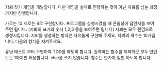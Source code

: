 지뢰 찾기 게임을 개발합니다. 다만 게임을 실제로 진행하는 것이 아닌 지뢰를 심는 과정까지만 진행합니다.

가로는 10 세로는 8로 구현합니다.
프로그램을 실행시켰을 때 콘솔창에 답안지를 보여주면 됩니다. (지뢰의 표기와 숫자 1,2,3 등을 보여주면 됩니다)
지뢰는 모두 랜덤으로 생성시킵니다. 지뢰를 생성하는 방식은 자유롭게 구현해 주세요.
지뢰의 개수는 10개입니다.
다음의 형식을 지켜주세요.

유닛 테스트 부터 구현하여 TDD를 하도록 합니다.
출력하는 함수를 제외하곤 모두 인던트는 1까지만 허용합니다.
else를 쓰지 않습니다.
함수는 한가지 일만 하도록 합니다.